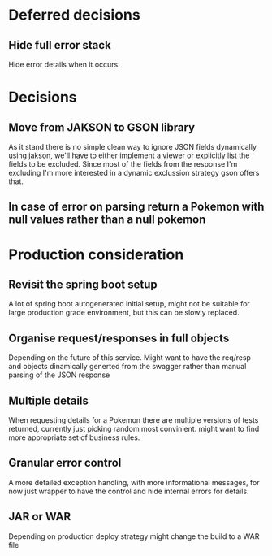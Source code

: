 # Deferred decisions
## Hide full error stack
Hide error details when it occurs.

# Decisions
## Move from JAKSON to GSON library
As it stand there is no simple clean way to ignore JSON fields dynamically using jakson, we'll have to either implement a viewer or explicitly list the fields to be excluded. Since most of the fields from the response I'm excluding I'm more interested in a dynamic exclussion strategy gson offers that.
## In case of error on parsing return a Pokemon with null values rather than a null pokemon



# Production consideration
## Revisit the spring boot setup
A lot of spring boot autogenerated initial setup, might not be suitable for large production grade environment, but this can be slowly replaced.
## Organise request/responses in full objects
Depending on the future of this service. Might want to have the req/resp and objects dinamically generted from the swagger rather than manual parsing of the JSON response
## Multiple details
When requesting details for a Pokemon there are multiple versions of tests returned, currently just picking random most convinient. might want to find more appropriate set of business rules.
## Granular error control
A more detailed exception handling, with more informational messages, for now just wrapper to have the control and hide internal errors for details.
## JAR or WAR 
Depending on production deploy strategy might change the build to a WAR file
